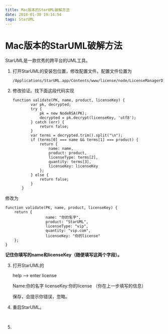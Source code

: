 ```yaml
---
title: Mac版本的StarUML破解方法
date: 2018-01-30 19:14:54
tags: StarUML
---
```


# Mac版本的StarUML破解方法

StarUML是一款优秀的跨平台的UML工具。

1. 打开StarUML的安装包位置，修改配置文件。配置文件位置为

   ```
   /Applications/StarUML.app/Contents/www/license/node/LicenseManagerDomain.js
   ```



2. 修改验证。找下面这段代码实现

   ```
   function validate(PK, name, product, licenseKey) {
           var pk, decrypted;
           try {
               pk = new NodeRSA(PK);
               decrypted = pk.decrypt(licenseKey, 'utf8');
           } catch (err) {
               return false;
           }
           var terms = decrypted.trim().split("\n");
           if (terms[0] === name && terms[1] === product) {
               return {
                   name: name,
                   product: product,
                   licenseType: terms[2],
                   quantity: terms[3],
                   licenseKey: licenseKey
               };
           } else {
               return false;
           }
       }
   ```

修改为

```
function validate(PK, name, product, licenseKey) {
	return {
                  name: "你的名字",
                  product: "StarUML",
                  licenseType: "vip",
                  quantity: "vip.com",
                  licenseKey: "你的license"
    };
}
```

**记住你填写的name和licenseKey（随便填写这两个字段）。**

3. 打开StarUML的

   help  —> enter license

   Name:你的名字
   licenseKey:你的license （你在上一步填写的信息）

   保存，会提示你错误，忽略。

4. 重启StarUML。

   ​

5.
